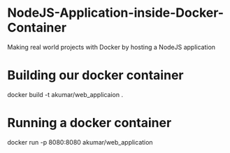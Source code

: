 # NodeJS-Application-inside-Docker-Container
Making real world projects with Docker by hosting a NodeJS application

# Building our docker container
docker build -t akumar/web_applicaion .

# Running a docker container
docker run -p 8080:8080 akumar/web_application
